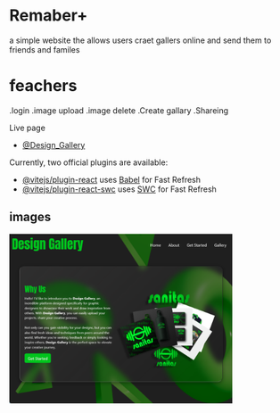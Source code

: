 # Remaber+

a simple website the allows users craet gallers online and send them to friends and familes

# feachers
.login
.image upload
.image delete
.Create gallary
.Shareing 

Live page

- [@Design_Gallery](https://design-gallery-two.vercel.app/)

Currently, two official plugins are available:

- [@vitejs/plugin-react](https://github.com/vitejs/vite-plugin-react/blob/main/packages/plugin-react/README.md) uses [Babel](https://babeljs.io/) for Fast Refresh
- [@vitejs/plugin-react-swc](https://github.com/vitejs/vite-plugin-react-swc) uses [SWC](https://swc.rs/) for Fast Refresh

## images

<img src="./src/assets/Screenshot 2025-01-17 204921.png" alt="App Screenshot" width="400">

